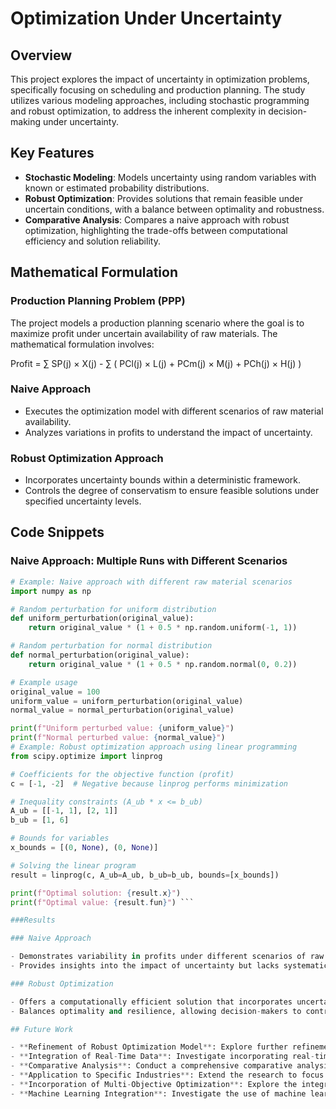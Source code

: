 # Optimization Under Uncertainty

## Overview

This project explores the impact of uncertainty in optimization problems, specifically focusing on scheduling and production planning. The study utilizes various modeling approaches, including stochastic programming and robust optimization, to address the inherent complexity in decision-making under uncertainty.

## Key Features

- **Stochastic Modeling**: Models uncertainty using random variables with known or estimated probability distributions.
- **Robust Optimization**: Provides solutions that remain feasible under uncertain conditions, with a balance between optimality and robustness.
- **Comparative Analysis**: Compares a naive approach with robust optimization, highlighting the trade-offs between computational efficiency and solution reliability.

## Mathematical Formulation

### Production Planning Problem (PPP)

The project models a production planning scenario where the goal is to maximize profit under uncertain availability of raw materials. The mathematical formulation involves:

Profit = ∑ SP(j) × X(j) - ∑ ( PCl(j) × L(j) + PCm(j) × M(j) + PCh(j) × H(j) )

### Naive Approach

- Executes the optimization model with different scenarios of raw material availability.
- Analyzes variations in profits to understand the impact of uncertainty.

### Robust Optimization Approach

- Incorporates uncertainty bounds within a deterministic framework.
- Controls the degree of conservatism to ensure feasible solutions under specified uncertainty levels.

## Code Snippets

### Naive Approach: Multiple Runs with Different Scenarios

```python
# Example: Naive approach with different raw material scenarios
import numpy as np

# Random perturbation for uniform distribution
def uniform_perturbation(original_value):
    return original_value * (1 + 0.5 * np.random.uniform(-1, 1))

# Random perturbation for normal distribution
def normal_perturbation(original_value):
    return original_value * (1 + 0.5 * np.random.normal(0, 0.2))

# Example usage
original_value = 100
uniform_value = uniform_perturbation(original_value)
normal_value = normal_perturbation(original_value)

print(f"Uniform perturbed value: {uniform_value}")
print(f"Normal perturbed value: {normal_value}")
# Example: Robust optimization approach using linear programming
from scipy.optimize import linprog

# Coefficients for the objective function (profit)
c = [-1, -2]  # Negative because linprog performs minimization

# Inequality constraints (A_ub * x <= b_ub)
A_ub = [[-1, 1], [2, 1]]
b_ub = [1, 6]

# Bounds for variables
x_bounds = [(0, None), (0, None)]

# Solving the linear program
result = linprog(c, A_ub=A_ub, b_ub=b_ub, bounds=[x_bounds])

print(f"Optimal solution: {result.x}")
print(f"Optimal value: {result.fun}") ```

###Results

### Naive Approach

- Demonstrates variability in profits under different scenarios of raw material availability.
- Provides insights into the impact of uncertainty but lacks systematic control over robustness.

### Robust Optimization

- Offers a computationally efficient solution that incorporates uncertainty bounds within a deterministic framework.
- Balances optimality and resilience, allowing decision-makers to control the degree of conservatism and ensure feasible solutions under specified uncertainty levels.

## Future Work

- **Refinement of Robust Optimization Model**: Explore further refinement and fine-tuning of the robust optimization model, including adjustments in formulation parameters and additional constraints.
- **Integration of Real-Time Data**: Investigate incorporating real-time data to update the optimization model dynamically, enhancing the decision-making process under changing conditions.
- **Comparative Analysis**: Conduct a comprehensive comparative analysis between various uncertainty modeling approaches, such as stochastic programming and fuzzy programming, to understand their strengths and limitations.
- **Application to Specific Industries**: Extend the research to focus on specific industries, tailoring optimization models to their unique challenges, such as electrical power generation, reservoir operation, or inventory management.
- **Incorporation of Multi-Objective Optimization**: Explore the integration of multi-objective optimization techniques to balance conflicting goals, considering factors like risk mitigation and resource utilization alongside profit.
- **Machine Learning Integration**: Investigate the use of machine learning techniques to predict and adapt to uncertainty patterns, enhancing the robustness of the optimization model in dynamic environments.
